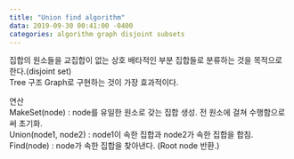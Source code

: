 ```yaml
---
title: "Union find algorithm"
data: 2019-09-30 00:41:00 -0400
categories: algorithm graph disjoint subsets
---
```


집합의 원소들을 교집합이 없는 상호 배타적인 부분 집합들로 분류하는 것을 목적으로 한다.(disjoint set)  
Tree 구조 Graph로 구현하는 것이 가장 효과적이다.  

연산  
MakeSet(node) : node를 유일한 원소로 갖는 집합 생성. 전 원소에 걸쳐 수행함으로써 초기화.    
Union(node1, node2) : node1이 속한 집합과 node2가 속한 집합을 합침.  
Find(node) : node가 속한 집합을 찾아낸다. (Root node 반환.)  
